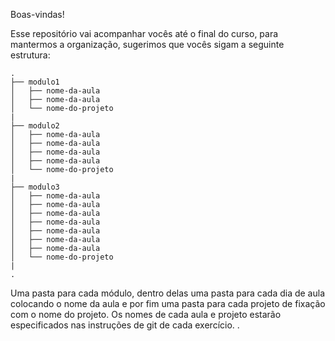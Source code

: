 Boas-vindas!

Esse repositório vai acompanhar vocês até o final do curso, para mantermos a organização, sugerimos que vocês sigam a seguinte estrutura:

```
.
├── modulo1
│   ├── nome-da-aula
│   ├── nome-da-aula
│   └── nome-do-projeto
|
├── modulo2
│   ├── nome-da-aula
│   ├── nome-da-aula
│   ├── nome-da-aula
│   ├── nome-da-aula
│   └── nome-do-projeto
|
├── modulo3
│   ├── nome-da-aula
│   ├── nome-da-aula
│   ├── nome-da-aula
│   ├── nome-da-aula
│   ├── nome-da-aula
│   ├── nome-da-aula
│   ├── nome-da-aula
│   └── nome-do-projeto
|
.
```

Uma pasta para cada módulo, dentro delas uma pasta para cada dia de aula colocando o nome da aula e por fim uma pasta para cada projeto de fixação com o nome do projeto. Os nomes de cada aula e projeto estarão especificados nas instruções de git de cada exercício.
.